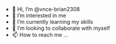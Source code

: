 - 👋 Hi, I’m @vnce-brian2308
- 👀 I’m interested in me
- 🌱 I’m currently learning my skills
- 💞️ I’m looking to collaborate with myself
- 📫 How to reach me ...

<!---
vnce-brian2308/vnce-brian2308 is a ✨ special ✨ repository because its `README.md` (this file) appears on your GitHub profile.
You can click the Preview link to take a look at your changes.
--->
